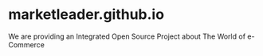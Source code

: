 # marketleader.github.io
We are providing an Integrated Open Source Project about The World of e-Commerce
